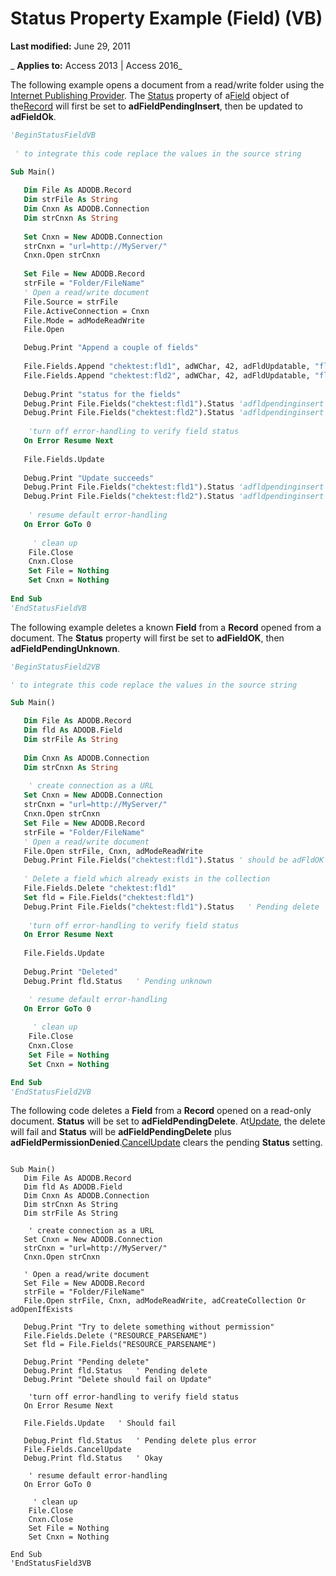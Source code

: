 
# Status Property Example (Field) (VB)

 **Last modified:** June 29, 2011

 _ **Applies to:** Access 2013 | Access 2016_



The following example opens a document from a read/write folder using the [Internet Publishing Provider](5d1e8db5-dabb-0914-e11e-e2eac72bfa77.md). The [Status](7a7b45e8-2934-2e8e-77fa-a4f38272548d.md) property of a[Field](1dbd535e-48ad-a5c8-a1b2-6776c1e3e19d.md) object of the[Record](817aaf13-78d4-1134-aa94-997e92077c22.md) will first be set to **adFieldPendingInsert**, then be updated to **adFieldOk**.

```vb
'BeginStatusFieldVB
    
 ' to integrate this code replace the values in the source string

Sub Main()
    
   Dim File As ADODB.Record
   Dim strFile As String
   Dim Cnxn As ADODB.Connection
   Dim strCnxn As String
   
   Set Cnxn = New ADODB.Connection
   strCnxn = "url=http://MyServer/"
   Cnxn.Open strCnxn
   
   Set File = New ADODB.Record
   strFile = "Folder/FileName"
   ' Open a read/write document
   File.Source = strFile
   File.ActiveConnection = Cnxn
   File.Mode = adModeReadWrite
   File.Open

   Debug.Print "Append a couple of fields"
   
   File.Fields.Append "chektest:fld1", adWChar, 42, adFldUpdatable, "fld1"
   File.Fields.Append "chektest:fld2", adWChar, 42, adFldUpdatable, "fld2"
   
   Debug.Print "status for the fields"
   Debug.Print File.Fields("chektest:fld1").Status 'adfldpendinginsert
   Debug.Print File.Fields("chektest:fld2").Status 'adfldpendinginsert
   
    'turn off error-handling to verify field status
   On Error Resume Next
   
   File.Fields.Update
   
   Debug.Print "Update succeeds"
   Debug.Print File.Fields("chektest:fld1").Status 'adfldpendinginsert + adFieldUnavailable
   Debug.Print File.Fields("chektest:fld2").Status 'adfldpendinginsert + adFieldUnavailable
    
    ' resume default error-handling
   On Error GoTo 0
     
     ' clean up
    File.Close
    Cnxn.Close
    Set File = Nothing
    Set Cnxn = Nothing
      
End Sub
'EndStatusFieldVB

```

The following example deletes a known  **Field** from a **Record** opened from a document. The **Status** property will first be set to **adFieldOK**, then **adFieldPendingUnknown**.



```vb
'BeginStatusField2VB

' to integrate this code replace the values in the source string

Sub Main()

   Dim File As ADODB.Record
   Dim fld As ADODB.Field
   Dim strFile As String
   
   Dim Cnxn As ADODB.Connection
   Dim strCnxn As String
   
    ' create connection as a URL
   Set Cnxn = New ADODB.Connection
   strCnxn = "url=http://MyServer/"
   Cnxn.Open strCnxn
   Set File = New ADODB.Record
   strFile = "Folder/FileName"
   ' Open a read/write document
   File.Open strFile, Cnxn, adModeReadWrite
   Debug.Print File.Fields("chektest:fld1").Status ' should be adFldOK
   
   ' Delete a field which already exists in the collection
   File.Fields.Delete "chektest:fld1"
   Set fld = File.Fields("chektest:fld1")
   Debug.Print File.Fields("chektest:fld1").Status   ' Pending delete
   
    'turn off error-handling to verify field status
   On Error Resume Next
   
   File.Fields.Update
   
   Debug.Print "Deleted"
   Debug.Print fld.Status   ' Pending unknown

    ' resume default error-handling
   On Error GoTo 0
     
     ' clean up
    File.Close
    Cnxn.Close
    Set File = Nothing
    Set Cnxn = Nothing

End Sub
'EndStatusField2VB
```

The following code deletes a  **Field** from a **Record** opened on a read-only document. **Status** will be set to **adFieldPendingDelete**. At[Update](fc88cab6-c379-bb4f-530c-da08107924e0.md), the delete will fail and  **Status** will be **adFieldPendingDelete** plus **adFieldPermissionDenied**.[CancelUpdate](2bd4d168-ba52-7786-5046-44febeda88e1.md) clears the pending **Status** setting.



```

Sub Main()
   Dim File As ADODB.Record
   Dim fld As ADODB.Field
   Dim Cnxn As ADODB.Connection
   Dim strCnxn As String
   Dim strFile As String
   
    ' create connection as a URL
   Set Cnxn = New ADODB.Connection
   strCnxn = "url=http://MyServer/"
   Cnxn.Open strCnxn

   ' Open a read/write document
   Set File = New ADODB.Record
   strFile = "Folder/FileName"
   File.Open strFile, Cnxn, adModeReadWrite, adCreateCollection Or adOpenIfExists

   Debug.Print "Try to delete something without permission"
   File.Fields.Delete ("RESOURCE_PARSENAME")
   Set fld = File.Fields("RESOURCE_PARSENAME")
   
   Debug.Print "Pending delete"
   Debug.Print fld.Status   ' Pending delete
   Debug.Print "Delete should fail on Update"
   
    'turn off error-handling to verify field status
   On Error Resume Next
   
   File.Fields.Update   ' Should fail
   
   Debug.Print fld.Status   ' Pending delete plus error
   File.Fields.CancelUpdate
   Debug.Print fld.Status   ' Okay
    
    ' resume default error-handling
   On Error GoTo 0
        
     ' clean up
    File.Close
    Cnxn.Close
    Set File = Nothing
    Set Cnxn = Nothing
   
End Sub
'EndStatusField3VB

```

